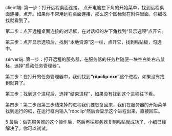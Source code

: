 client端:
第一步：打开远程桌面连接。
点开电脑左下角的开始菜单，找到远程桌面连接，点开。如果你不常用远程桌面连接，那么这个图标就在附件里面，仔细找找就看到了。


第二步：点开远程桌面连接的对话框，在对话框的左下角找到“显示选项”点开它。


第三步：点开显示选项后，找到“本地资源”这一栏，点开它，找到粘贴板，勾选中。

server端:
第一步：打开远程的服务器，在服务器的任务栏随便一块空白处右击鼠标，选择“启动任务管理器”。


第二步：在打开的任务管理器中，我们找到<b>“rdpclip.exe”</b>这个进程，如果没有找到就算了。

第三步：找到这个进程后，选择"结束进程"，如果没有找到这个进程往下看。


第四步：第二步跟第三步结束掉的进程我们要恢复回来，我们在服务器的开始菜单找到运行的框，在运行框内输入”rdpclip“然后会显示这个进程出来，直接回车。


5
最后：做完服务器的这个操作后，然后再往服务器复制粘贴就成功了，小编已经解决了，你可以试试。